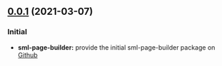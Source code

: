 ## [0.0.1](https://github.com/GELight/sml) (2021-03-07)

### Initial 

* **sml-page-builder:** provide the initial sml-page-builder package on [Github](https://github.com/GELight/sml-page-builder)

